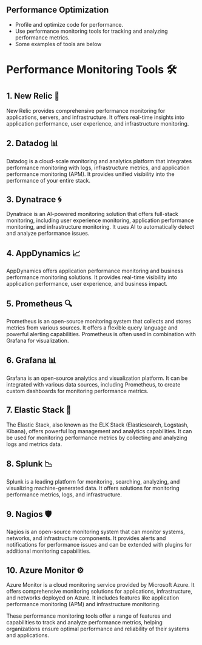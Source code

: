 ## Performance Optimization

- Profile and optimize code for performance.
- Use performance monitoring tools for tracking and analyzing performance metrics.
- Some examples of tools are below

# Performance Monitoring Tools 🛠️

## 1. New Relic 🚀
New Relic provides comprehensive performance monitoring for applications, servers, and infrastructure. It offers real-time insights into application performance, user experience, and infrastructure monitoring.

## 2. Datadog 📊
Datadog is a cloud-scale monitoring and analytics platform that integrates performance monitoring with logs, infrastructure metrics, and application performance monitoring (APM). It provides unified visibility into the performance of your entire stack.

## 3. Dynatrace 🌀
Dynatrace is an AI-powered monitoring solution that offers full-stack monitoring, including user experience monitoring, application performance monitoring, and infrastructure monitoring. It uses AI to automatically detect and analyze performance issues.

## 4. AppDynamics 📈
AppDynamics offers application performance monitoring and business performance monitoring solutions. It provides real-time visibility into application performance, user experience, and business impact.

## 5. Prometheus 🔍
Prometheus is an open-source monitoring system that collects and stores metrics from various sources. It offers a flexible query language and powerful alerting capabilities. Prometheus is often used in combination with Grafana for visualization.

## 6. Grafana 📊
Grafana is an open-source analytics and visualization platform. It can be integrated with various data sources, including Prometheus, to create custom dashboards for monitoring performance metrics.

## 7. Elastic Stack 🐘
The Elastic Stack, also known as the ELK Stack (Elasticsearch, Logstash, Kibana), offers powerful log management and analytics capabilities. It can be used for monitoring performance metrics by collecting and analyzing logs and metrics data.

## 8. Splunk 📉
Splunk is a leading platform for monitoring, searching, analyzing, and visualizing machine-generated data. It offers solutions for monitoring performance metrics, logs, and infrastructure.

## 9. Nagios 🛡️
Nagios is an open-source monitoring system that can monitor systems, networks, and infrastructure components. It provides alerts and notifications for performance issues and can be extended with plugins for additional monitoring capabilities.

## 10. Azure Monitor ⚙️
Azure Monitor is a cloud monitoring service provided by Microsoft Azure. It offers comprehensive monitoring solutions for applications, infrastructure, and networks deployed on Azure. It includes features like application performance monitoring (APM) and infrastructure monitoring.

These performance monitoring tools offer a range of features and capabilities to track and analyze performance metrics, helping organizations ensure optimal performance and reliability of their systems and applications.

